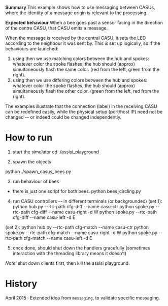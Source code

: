 
**Summary** This example shows how to use messaging between CASUs, where the
identity of a message origin is relevant to the processing.

**Expected behaviour** 
When a bee goes past a sensor facing in the direction of the centre CASU, that
CASU emits a message.

When the message is received by the central CASU, it sets the LED according to
the neighbour it was sent by.  This is set up logically, so if the behaviours
are launched: 

1. using <cfg-match>
   then we use matching colors between the hub and spokes:
   whatever color the spoke flashes, the hub should (approx) simultaneously
   flash the same color. (red from the left, green from the right).
2. using <cfg-diff> 
   then we use differing colors between the hub and spokes:
   whatever color the spoke flashes, the hub should (approx) simultaneously
   flash the other color. (green from the left, red from the right).

The examples illustrate that the connection (label) in the receiving CASU can be redefined easily, while the physical setup (port/host IP) need not be changed -- or indeed could be changed independently.

# How to run
1. start the simulator
cd <wherever>
./assisi_playground

2. spawn the objects
<run in this directory>
python ./spawn_casus_bees.py

3. run behaviour of bees
- there is just one script for both bees.
python bees_circling.py 


4. run CASU controllers -- in different terminals (or backgrounded)
(set 1):
python hub.py   --rtc-path cfg-diff --name casu-ctr
python spoke.py --rtc-path cfg-diff --name casu-right -d W
python spoke.py --rtc-path cfg-diff --name casu-left -d E

(set 2):
python hub.py   --rtc-path cfg-match --name casu-ctr
python spoke.py --rtc-path cfg-match --name casu-right -d W
python spoke.py --rtc-path cfg-match --name casu-left  -d E

5. once done, <ctrl-c> should shut down the handlers gracefully
(sometimes interaction with the threading library means it doesn't)

*Note*: shut down clients first, then kill the assisi playground.

 

# History
April 2015 : Extended idea from `messaging`, to validate specific messaging.



